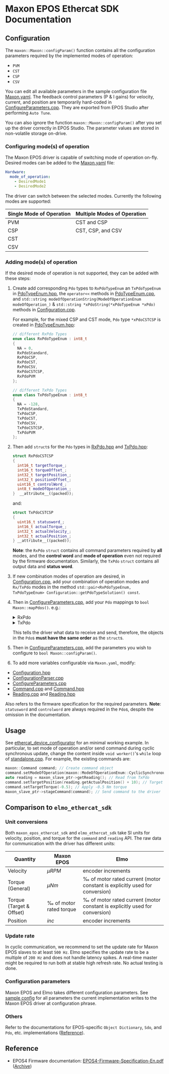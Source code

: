 # Maxon EPOS Ethercat SDK Documentation

## Configuration

The `maxon::Maxon::configParam()` function contains all the configuration parameters required by the implemented modes of operation:

- `PVM`
- `CST`
- `CSP`
- `CSV`

You can edit all available parameters in the sample configuration file [Maxon.yaml](example_configs/Maxon.yaml). The feedback control parameters (P & I gains) for velocity, current, and position are temporarily hard-coded in [ConfigureParameters.cpp](src/maxon_epos_ethercat_sdk/ConfigureParameters.cpp). They are exported from EPOS Studio after performing `Auto Tune`.

You can also ignore the function `maxon::Maxon::configParam()` after you set up the driver correctly in EPOS Studio. The parameter values are stored in non-volatile storage on-drive.

### Configuring mode(s) of operation

The Maxon EPOS driver is capable of switching mode of operation on-fly. Desired modes can be added to the [Maxon.yaml](example_configs/Maxon.yaml) file:

```yaml
Hardware:
  mode_of_operation:
    - DesiredMode1
    - DesiredMode2
```

The driver can switch between the selected modes. Currently the following modes are supported:

| Single Mode of Operation | Multiple Modes of Operation |
| ------------------------ | --------------------------- |
| PVM                      | CST and CSP                 |
| CSP                      | CST, CSP, and CSV           |
| CST                      |
| CSV                      |

### Adding mode(s) of operation

If the desired mode of operation is not supported, they can be added with these steps:

1. Create add corresponding `Pdo` types to `RxPdoTypeEnum` an `TxPdoTypeEnum` in [PdoTypeEnum.hpp](include/maxon_epos_ethercat_sdk/PdoTypeEnum.hpp), the `operator<<` methods in [PdoTypeEnum.cpp](src/maxon_epos_ethercat_sdk/PdoTypeEnum.cpp), and `std::string modeOfOperationString(ModeOfOperationEnum modeOfOperation_)` & `std::string *xPdoString(*xPdoTypeEnum *xPdo)` methods in [Configuration.cpp](src/maxon_epos_ethercat_sdk/Configuration.cpp).
 
    For example, for the mixed CSP and CST mode, `Pdo` type `*xPdoCSTCSP` is created in [PdoTypeEnum.hpp](include/maxon_epos_ethercat_sdk/PdoTypeEnum.hpp):

    ```c++
    // different RxPdo Types
    enum class RxPdoTypeEnum : int8_t
    {
      NA = 0,
      RxPdoStandard,
      RxPdoCSP,
      RxPdoCST,
      RxPdoCSV,
      RxPdoCSTCSP,
      RxPdoPVM
    };

    // different TxPdo Types
    enum class TxPdoTypeEnum : int8_t
    {
      NA = -128,
      TxPdoStandard,
      TxPdoCSP,
      TxPdoCST,
      TxPdoCSV,
      TxPdoCSTCSP,
      TxPdoPVM
    };
    ```

2. Then add `struct`s for the `Pdo` types in [RxPdo.hpp](include/maxon_epos_ethercat_sdk/RxPdo.hpp) and [TxPdo.hpp](include/maxon_epos_ethercat_sdk/TxPdo.hpp):
  
    ```c++
    struct RxPdoCSTCSP
    {
      int16_t targetTorque_;
      int16_t torqueOffset_;
      int32_t targetPosition_;
      int32_t positionOffset_;
      uint16_t controlWord_;
      int8_t modeOfOperation_;
    }  __attribute__((packed));
    ```

    and:

    ```c++
    struct TxPdoCSTCSP
    {
      uint16_t statusword_;
      int16_t actualTorque_;
      int32_t actualVelocity_;
      int32_t actualPosition_;
    } __attribute__((packed));
    ```

    **Note**: the `RxPdo` `struct` contains all command parameters required by **all** modes, and the **control word** and **mode of operation** even not required by the firmware documentation. Similarly, the `TxPdo` `struct` contains all output data and **status word**.

3. If new combination modes of operation are desired, in [Configuration.cpp](src/maxon_epos_ethercat_sdk/Configuration.cpp), add your combination of operation modes and `Rx/TxPdo` modes in the method `std::pair<RxPdoTypeEnum, TxPdoTypeEnum> Configuration::getPdoTypeSolution() const`.

4. Then in [ConfigureParameters.cpp](src/maxon_epos_ethercat_sdk/ConfigureParameters.cpp), add your `Pdo` mappings to `bool Maxon::mapPdos()`. e.g.:

    <details>
      <summary>RxPdo</summary>

    ```c++
    case RxPdoTypeEnum::RxPdoCSTCSP:
    {
      MELO_INFO_STREAM("[maxon_epos_ethercat_sdk:Maxon::mapPdos] Rx Pdo: "
                        << "Cyclic Synchronous Toruqe/Position Mixed Mode");

      // Disable PDO
      rxSuccess &= sdoVerifyWrite(OD_INDEX_RX_PDO_ASSIGNMENT, 0x00, false, static_cast<uint8_t>(0),
                                  configuration_.configRunSdoVerifyTimeout);

      rxSuccess &= sdoVerifyWrite(OD_INDEX_RX_PDO_MAPPING_3, 0x00, false, static_cast<uint8_t>(0),
                                  configuration_.configRunSdoVerifyTimeout);

      // Write mapping
      rxSuccess &= sdoVerifyWrite(OD_INDEX_RX_PDO_ASSIGNMENT, 0x01, false, OD_INDEX_RX_PDO_MAPPING_3,
                                  configuration_.configRunSdoVerifyTimeout);

      // Write objects...
      std::array<uint32_t, 6> objects{
        (OD_INDEX_TARGET_TORQUE << 16) | (0x00 << 8) | sizeof(int16_t) * 8,
        (OD_INDEX_OFFSET_TORQUE << 16) | (0x00 << 8) | sizeof(int16_t) * 8,
        (OD_INDEX_TARGET_POSITION << 16) | (0x00 << 8) | sizeof(int32_t) * 8,
        (OD_INDEX_OFFSET_POSITION << 16) | (0x00 << 8) | sizeof(int32_t) * 8,
        (OD_INDEX_CONTROLWORD << 16) | (0x00 << 8) | sizeof(int16_t) * 8,
        (OD_INDEX_MODES_OF_OPERATION << 16) | (0x00 << 8) | sizeof(int8_t) * 8,
      };

      subIndex = 0;
      for (const auto& objectIndex : objects)
      {
        subIndex += 1;
        rxSuccess &= sdoVerifyWrite(OD_INDEX_RX_PDO_MAPPING_3, subIndex, false, objectIndex,
                                    configuration_.configRunSdoVerifyTimeout);
      }

      // Write number of objects
      rxSuccess &=
          sdoVerifyWrite(OD_INDEX_RX_PDO_MAPPING_3, 0x00, false, subIndex, configuration_.configRunSdoVerifyTimeout);

      // Enable PDO
      rxSuccess &= sdoVerifyWrite(OD_INDEX_RX_PDO_ASSIGNMENT, 0x00, false, static_cast<uint8_t>(1),
                                  configuration_.configRunSdoVerifyTimeout);

      break;
    }
    ```
    </details>

    <details>
      <summary>TxPdo</summary>

    ```c++
    case TxPdoTypeEnum::TxPdoCSTCSP:
    {
      MELO_INFO_STREAM("[maxon_epos_ethercat_sdk:Maxon::mapPdos] Tx Pdo: "
                        << "Cyclic Synchronous Torque/Position Mixed Mode");

      // Disable PDO
      txSuccess &= sdoVerifyWrite(OD_INDEX_TX_PDO_ASSIGNMENT, 0x00, false, static_cast<uint8_t>(0),
                                  configuration_.configRunSdoVerifyTimeout);

      txSuccess &= sdoVerifyWrite(OD_INDEX_TX_PDO_MAPPING_3, 0x00, false, static_cast<uint8_t>(0),
                                  configuration_.configRunSdoVerifyTimeout);

      // Write mapping
      txSuccess &= sdoVerifyWrite(OD_INDEX_TX_PDO_ASSIGNMENT, 0x01, false, OD_INDEX_TX_PDO_MAPPING_3,
                                  configuration_.configRunSdoVerifyTimeout);

      // Write objects...
      std::array<uint32_t, 4> objects{
        (OD_INDEX_STATUSWORD << 16) | (0x00 << 8) | sizeof(uint16_t) * 8,
        (OD_INDEX_TORQUE_ACTUAL << 16) | (0x00 << 8) | sizeof(int16_t) * 8,
        (OD_INDEX_VELOCITY_ACTUAL << 16) | (0x00 << 8) | sizeof(int32_t) * 8,
        (OD_INDEX_POSITION_ACTUAL << 16) | (0x00 << 8) | sizeof(int32_t) * 8,
      };

      subIndex = 0;
      for (const auto& objectIndex : objects)
      {
        subIndex += 1;
        txSuccess &= sdoVerifyWrite(OD_INDEX_TX_PDO_MAPPING_3, subIndex, false, objectIndex,
                                    configuration_.configRunSdoVerifyTimeout);
      }

      // Write number of objects
      txSuccess &=
          sdoVerifyWrite(OD_INDEX_TX_PDO_MAPPING_3, 0x00, false, subIndex, configuration_.configRunSdoVerifyTimeout);

      // Enable PDO
      txSuccess &= sdoVerifyWrite(OD_INDEX_TX_PDO_ASSIGNMENT, 0x00, false, static_cast<uint8_t>(1),
                                  configuration_.configRunSdoVerifyTimeout);

      break;
    }
    ```
    </details>

    This tells the driver what data to receive and send, therefore, the objects in the `Pdo`s **must have the same order** as the `struct`s.

5. Then in [ConfigureParameters.cpp](src/maxon_epos_ethercat_sdk/ConfigureParameters.cpp), add the parameters you wish to configure to `bool Maxon::configParam()`.

6. To add more variables configurable via `Maxon.yaml`, modify:

  - [Configuration.hpp](include/maxon_epos_ethercat_sdk/Configuration.hpp)
  - [ConfigurationParser.cpp](src/maxon_epos_ethercat_sdk/ConfigurationParser.cpp)
  - [ConfigureParameters.cpp](src/maxon_epos_ethercat_sdk/ConfigureParameters.cpp)
  - [Command.cpp](src/maxon_epos_ethercat_sdk/Command.cpp) and [Command.hpp](src/maxon_epos_ethercat_sdk/Command.hpp)
  - [Reading.cpp](src/maxon_epos_ethercat_sdk/Reading.cpp) and [Reading.hpp](src/maxon_epos_ethercat_sdk/Reading.hpp)

  Also refers to the firmware specification for the required parameters. **Note**: `statusword` and `controlword` are always required in the `Pdo`s, despite the omission in the documentation.

## Usage

See [ethercat_device_configurator](https://github.com/leggedrobotics/ethercat_device_configurator) for an minimal working example. In particular, to set mode of operation and/or send command during cyclic synchronous update, change the content inside `void worker()`'s `while` loop of [standalone.cpp](https://github.com/leggedrobotics/ethercat_device_configurator/blob/master/src/standalone.cpp). For example, the existing commands are:

```c++
maxon::Command command; // Create command object
command.setModeOfOperation(maxon::ModeOfOperationEnum::CyclicSynchronousTorqueMode); // Set to CST mode
auto reading = maxon_slave_ptr->getReading(); // Read from TxPdo
command.setTargetPosition(reading.getActualPosition() + 10); // Target +10 rad from current position, but there is no effect since the driver is not in CSP mode
command.setTargetTorque(-0.5); // Apply -0.5 Nm torque
maxon_slave_ptr->stageCommand(command); // Send command to the driver
```

## Comparison to `elmo_ethercat_sdk`

### Unit conversions

Both `maxon_epos_ethercat_sdk` and `elmo_ethercat_sdk` take SI units for velocity, position, and torque for the `command` and `reading` API. The raw data for communication with the driver has different units:

| Quantity                 | Maxon EPOS              | Elmo                                                                        |
| ------------------------ | ----------------------- | --------------------------------------------------------------------------- |
| Velocity                 | $\mu RPM$               | encoder increments                                                          |
| Torque (General)         | $\mu Nm$                | ‰ of motor rated current (motor constant is explicitly used for conversion) |
| Torque (Target & Offset) | ‰ of motor rated torque | ‰ of motor rated current (motor constant is explicitly used for conversion) |
| Position                 | $inc$                   | encoder increments                                                          |

### Update rate

In cyclic communication, we recommend to set the update rate for Maxon EPOS slaves to at least `500 Hz`. Elmo specifies the update rate to be a multiple of `200 Hz` and does not handle latency spikes. A real-time master might be required to run both at stable high refresh rate. No actual testing is done.

### Configuration parameters

Maxon EPOS and Elmo takes different configuration parameters. See [sample config](example_configs/Maxon.yaml) for all parameters the current implementation writes to the Maxon EPOS driver at configuration phrase.

### Others

Refer to the documentations for EPOS-specific `Object Dictionary`, `Sdo`, and `Pdo`, etc. implementations ([Reference](##Reference)).

## Reference

- EPOS4 Firmware documentation: [EPOS4-Firmware-Specification-En.pdf](https://www.maxongroup.com/medias/sys_master/root/8839867007006/EPOS4-Firmware-Specification-En.pdf) ([Archive](https://web.archive.org/web/20200918110944/https://www.maxongroup.com/medias/sys_master/root/8839867007006/EPOS4-Firmware-Specification-En.pdf))
